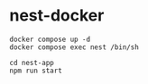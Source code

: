 # nest-docker

```
docker compose up -d
docker compose exec nest /bin/sh

cd nest-app
npm run start
```
